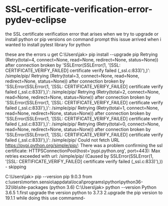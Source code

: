 # SSL-certificate-verification-error-pydev-eclipse
the SSL certificate verification error that arises when we try to upgrade or install python or pip versions on command prompt
this issue arrived when i wanted to install pytest library for python

these are the errors u get
C:\Users\jak> pip install --upgrade pip 
Retrying (Retry(total=4, connect=None, read=None, redirect=None, status=None)) after connection broken by 'SSLError(SSLError(1, '[SSL: CERTIFICATE_VERIFY_FAILED] certificate verify failed (_ssl.c:833)'),)': /simple/pip/
Retrying (Retry(total=3, connect=None, read=None, redirect=None, status=None)) after connection broken by 'SSLError(SSLError(1, '[SSL: CERTIFICATE_VERIFY_FAILED] certificate verify failed (_ssl.c:833)'),)': /simple/pip/
Retrying (Retry(total=2, connect=None, read=None, redirect=None, status=None)) after connection broken by 'SSLError(SSLError(1, '[SSL: CERTIFICATE_VERIFY_FAILED] certificate verify failed (_ssl.c:833)'),)': /simple/pip/
Retrying (Retry(total=1, connect=None, read=None, redirect=None, status=None)) after connection broken by 'SSLError(SSLError(1, '[SSL: CERTIFICATE_VERIFY_FAILED] certificate verify failed (_ssl.c:833)'),)': /simple/pip/
Retrying (Retry(total=0, connect=None, read=None, redirect=None, status=None)) after connection broken by 'SSLError(SSLError(1, '[SSL: CERTIFICATE_VERIFY_FAILED] certificate verify failed (_ssl.c:833)'),)': /simple/pip/
Could not fetch URL https://pypi.python.org/simple/pip/: There was a problem confirming the ssl certificate: HTTPSConnectionPool(host='pypi.python.org', port=443): Max retries exceeded with url: /simple/pip/ (Caused by SSLError(SSLError(1, '[SSL: CERTIFICATE_VERIFY_FAILED] certificate verify failed (_ssl.c:833)'),)) - skipping


C:\Users\jak> pip --version
pip 9.0.3 from c:\users\morten.sensio\appdata\local\programs\python\python36-32\lib\site-packages (python 3.6)
C:\Users\jak> python --version
Python 3.6.5
1.first upgrade the version python to 3.7.3
2.upgrade the pip version to 19.1.1
    while doing this use commamnd- 
